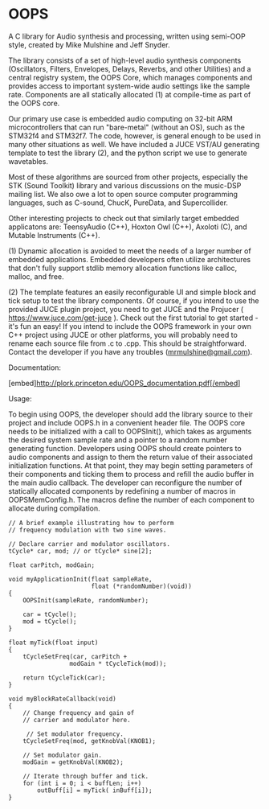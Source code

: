 # OOPS
A C library for Audio synthesis and processing, written using semi-OOP style, created by Mike Mulshine and Jeff Snyder. 

The library consists of a set of high-level audio synthesis components (Oscillators, Filters, Envelopes, Delays, Reverbs, and other Utilities) and a central registry system, the OOPS Core, which manages components and provides access to important system-wide audio settings like the sample rate. Components are all statically allocated (1) at compile-time as part of the OOPS core. 

Our primary use case is embedded audio computing on 32-bit ARM microcontrollers that can run "bare-metal" (without an OS), such as the STM32f4 and STM32f7. The code, however, is general enough to be used in many other situations as well. We have included a JUCE VST/AU generating template to test the library (2), and the python script we use to generate wavetables. 

Most of these algorithms are sourced from other projects, especially the STK (Sound Toolkit) library and various discussions on the music-DSP mailing list. We also owe a lot to open source computer programming languages, such as C-sound, ChucK, PureData, and Supercollider. 

Other interesting projects to check out that similarly target embedded applicatons are: TeensyAudio (C++), Hoxton Owl (C++), Axoloti (C), and Mutable Instruments (C++). 

(1) Dynamic allocation is avoided to meet the needs of a larger number of embedded applications. Embedded developers often utilize architectures that don't fully support stdlib memory allocation functions like calloc, malloc, and free.

(2) The template features an easily reconfigurable UI and simple block and tick setup to test the library components. Of course, if you intend to use the provided JUCE plugin project, you need to get JUCE and the Projucer ( https://www.juce.com/get-juce ). Check out the first tutorial to get started - it's fun an easy! If you intend to include the OOPS framework in your own C++ project using JUCE or other platforms, you will probably need to rename each source file from .c to .cpp. This should be straightforward. Contact the developer if you have any troubles (mrmulshine@gmail.com).

Documentation: 

[embed]http://plork.princeton.edu/OOPS_documentation.pdf[/embed]

Usage:

To begin using OOPS, the developer should add the library source to their project and include OOPS.h in a convenient header  file.   The  OOPS  core  needs  to  be  initialized  with a  call  to  OOPSInit(),  which  takes  as  arguments  the  desired system sample rate and a pointer to a random number generating function.  Developers using OOPS should create pointers to audio components and assign to them the return value  of  their  associated  initialization  functions.   At  that point, they may begin setting parameters of their components and ticking them to process and refill the audio buffer in the main audio callback. The developer can reconfigure the number of statically allocated components by redefining a number of macros in OOPSMemConfig.h. The macros define the number of each component to allocate during compilation. 

    // A brief example illustrating how to perform
    // frequency modulation with two sine waves.
    
    // Declare carrier and modulator oscillators. 
    tCycle* car, mod; // or tCycle* sine[2]; 
    
    float carPitch, modGain; 
    
    void myApplicationInit(float sampleRate, 
                           float (*randomNumber)(void))
    {
        OOPSInit(sampleRate, randomNumber);
        
        car = tCycle();
        mod = tCycle();
    }
    
    float myTick(float input)
    {
        tCycleSetFreq(car, carPitch + 
                     modGain * tCycleTick(mod));
        
        return tCycleTick(car);
    }
    
    void myBlockRateCallback(void)
    {
        // Change frequency and gain of 
        // carrier and modulator here.

         // Set modulator frequency.
        tCycleSetFreq(mod, getKnobVal(KNOB1);
        
        // Set modulator gain.
        modGain = getKnobVal(KNOB2);
        
        // Iterate through buffer and tick.
        for (int i = 0; i < buffLen; i++)
            outBuff[i] = myTick( inBuff[i]);
    }




